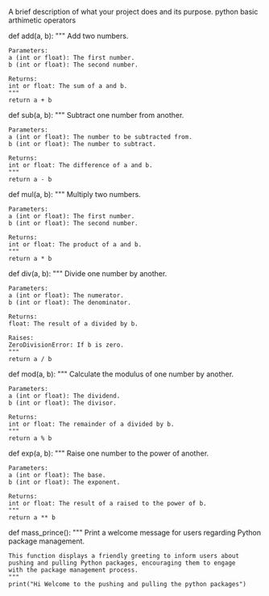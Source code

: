 A brief description of what your project does and its purpose.
python basic arthimetic operators

def add(a, b):
    """
    Add two numbers.

    Parameters:
    a (int or float): The first number.
    b (int or float): The second number.

    Returns:
    int or float: The sum of a and b.
    """
    return a + b

def sub(a, b):
    """
    Subtract one number from another.

    Parameters:
    a (int or float): The number to be subtracted from.
    b (int or float): The number to subtract.

    Returns:
    int or float: The difference of a and b.
    """
    return a - b

def mul(a, b):
    """
    Multiply two numbers.

    Parameters:
    a (int or float): The first number.
    b (int or float): The second number.

    Returns:
    int or float: The product of a and b.
    """
    return a * b

def div(a, b):
    """
    Divide one number by another.

    Parameters:
    a (int or float): The numerator.
    b (int or float): The denominator.

    Returns:
    float: The result of a divided by b.

    Raises:
    ZeroDivisionError: If b is zero.
    """
    return a / b

def mod(a, b):
    """
    Calculate the modulus of one number by another.

    Parameters:
    a (int or float): The dividend.
    b (int or float): The divisor.

    Returns:
    int or float: The remainder of a divided by b.
    """
    return a % b

def exp(a, b):
    """
    Raise one number to the power of another.

    Parameters:
    a (int or float): The base.
    b (int or float): The exponent.

    Returns:
    int or float: The result of a raised to the power of b.
    """
    return a ** b



def mass_prince():
    """
    Print a welcome message for users regarding Python package management.

    This function displays a friendly greeting to inform users about
    pushing and pulling Python packages, encouraging them to engage 
    with the package management process.
    """
    print("Hi Welcome to the pushing and pulling the python packages")
